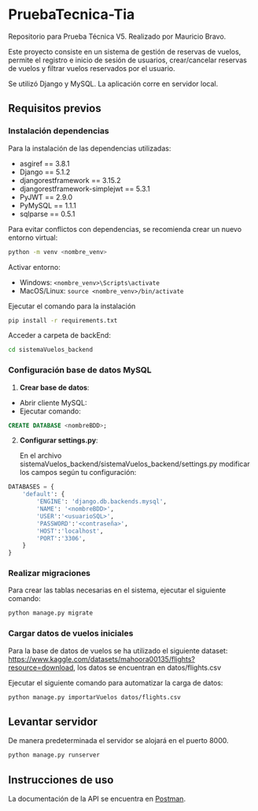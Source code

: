 # PruebaTecnica-Tia

Repositorio para Prueba Técnica V5. Realizado por Mauricio Bravo.

Este proyecto consiste en un sistema de gestión de reservas de vuelos, permite el registro e inicio de sesión de usuarios, crear/cancelar reservas de vuelos y filtrar vuelos reservados por el usuario.

Se utilizó Django y MySQL. La aplicación corre en servidor local.

## Requisitos previos

### Instalación dependencias

Para la instalación de las dependencias utilizadas:

- asgiref == 3.8.1
- Django == 5.1.2
- djangorestframework == 3.15.2
- djangorestframework-simplejwt == 5.3.1
- PyJWT == 2.9.0
- PyMySQL == 1.1.1
- sqlparse == 0.5.1

Para evitar conflictos con dependencias, se recomienda crear un nuevo entorno virtual:

```bash
python -m venv <nombre_venv>
```

Activar entorno:

- Windows: `<nombre_venv>\Scripts\activate`
- MacOS/Linux: `source <nombre_venv>/bin/activate`

Ejecutar el comando para la instalación

```bash
pip install -r requirements.txt
```

Acceder a carpeta de backEnd:

```bash
cd sistemaVuelos_backend
```

### Configuración base de datos MySQL

1. **Crear base de datos**:

- Abrir cliente MySQL:
- Ejecutar comando:

```sql
CREATE DATABASE <nombreBDD>;
```

2. **Configurar settings.py**:

   En el archivo sistemaVuelos_backend/sistemaVuelos_backend/settings.py modificar los campos según tu configuración:

```python
DATABASES = {
    'default': {
        'ENGINE': 'django.db.backends.mysql',
        'NAME': '<nombreBDD>',
        'USER':'<usuarioSQL>',
        'PASSWORD':'<contraseña>',
        'HOST':'localhost',
        'PORT':'3306',
    }
}
```

### Realizar migraciones

Para crear las tablas necesarias en el sistema, ejecutar el siguiente comando:

```bash
python manage.py migrate
```

### Cargar datos de vuelos iniciales

Para la base de datos de vuelos se ha utilizado el siguiente dataset: https://www.kaggle.com/datasets/mahoora00135/flights?resource=download, los datos se encuentran en datos/flights.csv

Ejecutar el siguiente comando para automatizar la carga de datos:

```bash
python manage.py importarVuelos datos/flights.csv
```

## Levantar servidor

De manera predeterminada el servidor se alojará en el puerto 8000.

```bash
python manage.py runserver
```

## Instrucciones de uso

La documentación de la API se encuentra en <a href="https://documenter.getpostman.com/view/27610987/2sAY4xA1nD">Postman</a>.
